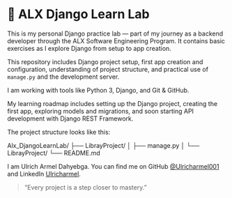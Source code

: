 # 🚀 ALX Django Learn Lab

This is my personal Django practice lab — part of my journey as a backend developer through the ALX Software Engineering Program. It contains basic exercises as I explore Django from setup to app creation.

This repository includes Django project setup, first app creation and configuration, understanding of project structure, and practical use of `manage.py` and the development server.

I am working with tools like Python 3, Django, and Git & GitHub.

My learning roadmap includes setting up the Django project, creating the first app, exploring models and migrations, and soon starting API development with Django REST Framework.

The project structure looks like this:

Alx_DjangoLearnLab/
├── LibrayProject/
│ ├── manage.py
│ └── LibrayProject/
└── README.md


I am Ulrich Armel Dahyebga. You can find me on GitHub [@Ulricharmel001](https://github.com/Ulricharmel001) and LinkedIn [Ulricharmel](https://www.linkedin.com/in/ulricharmel).

> “Every project is a step closer to mastery.”


